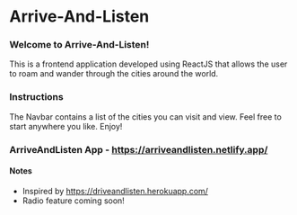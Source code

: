 # Arrive-And-Listen  

### Welcome to Arrive-And-Listen!  

This is a frontend application developed using ReactJS that allows the user to roam and wander through the cities around the world.  

### Instructions  

The Navbar contains a list of the cities you can visit and view. Feel free to start anywhere you like. Enjoy!   

### ArriveAndListen App - https://arriveandlisten.netlify.app/ 

#### Notes
- Inspired by https://driveandlisten.herokuapp.com/  
- Radio feature coming soon!